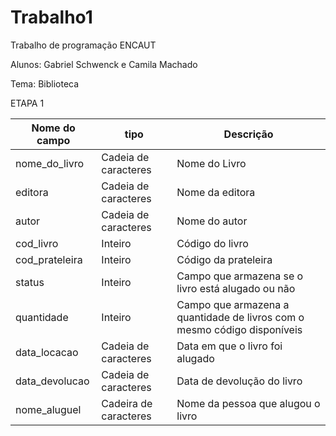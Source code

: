 # Trabalho1 

Trabalho de programação ENCAUT

Alunos: Gabriel Schwenck e Camila Machado

Tema: Biblioteca 

ETAPA 1


|Nome do campo|tipo|Descrição|
|-------------|----|---------|
nome_do_livro|Cadeia de caracteres|Nome do Livro
editora|Cadeia de caracteres|Nome da editora
autor|Cadeia de caracteres|Nome do autor
cod_livro|Inteiro|Código do livro
cod_prateleira|Inteiro|Código da prateleira
status|Inteiro|Campo que armazena se o livro está alugado ou não
quantidade|Inteiro|Campo que armazena a quantidade de livros com o mesmo código disponíveis 
data_locacao|Cadeia de caracteres|Data em que o livro foi alugado
data_devolucao|Cadeia de caracteres|Data de devolução do livro
nome_aluguel|Cadeira de caracteres|Nome da pessoa que alugou o livro
